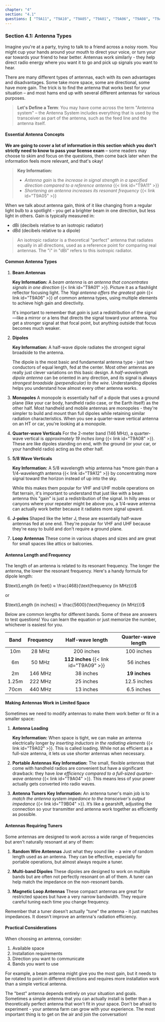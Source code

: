 ```yaml
---
chapter: "4"
section: "4.1"
questions: [ "T9A11", "T9A10", "T9A05", "T9A01", "T9A06", "T9A08", "T9A12", "T9A09", "T9A02", "T9A04", "T9B04" ]
---
```


### Section 4.1: Antenna Types

Imagine you're at a party, trying to talk to a friend across a noisy room. You might cup your hands around your mouth to direct your voice, or turn your ear towards your friend to hear better. Antennas work similarly - they help direct radio energy where you want it to go and pick up signals you want to hear.

There are many different types of antennas, each with its own advantages and disadvantages. Some take more space, some are directional, some have more gain. The trick is to find the antenna that works best for your situation – and most hams end up with several different antennas for various purposes.

> **Let's Define a Term**: You may have come across the term "Antenna system" – the Antenna System includes everything that is used by the transceiver as part of the antenna, such as the feed line and the antenna itself.

#### Essential Antenna Concepts

**We are going to cover a lot of information in this section which you don't strictly need to know to pass your license exam** – some readers may choose to skim and focus on the questions, then come back later when the information feels more relevant, and that's okay!

> **Key Information:** 
> - *Antenna gain* is the *increase in signal strength in a specified direction compared to a reference antenna* {{< link id="T9A11" >}}
> - *Shortening an antenna increases its resonant frequency* {{< link id="T9A05" >}}

When we talk about antenna gain, think of it like changing from a regular light bulb to a spotlight - you get a brighter beam in one direction, but less light in others. Gain is typically measured in:
- dBi (decibels relative to an isotropic radiator)
- dBd (decibels relative to a dipole)

> An isotropic radiator is a theoretical "perfect" antenna that radiates equally in all directions, used as a reference point for comparing real antennas. The "i" in "dBi" refers to this isotropic radiator.

#### Common Antenna Types

1. **Beam Antennas**
  
   **Key Information:** A *beam antenna* is *an antenna that concentrates signals in one direction* {{< link id="T9A01" >}}. Picture it as a flashlight reflector focusing light. The *Yagi antenna offers the greatest gain* {{< link id="T9A06" >}} of common antenna types, using multiple elements to achieve high gain and directivity.  

   It's important to remember that *gain* is just a redistribution of the signal—like a mirror or a lens that directs the signal toward your antenna. You get a stronger signal at that focal point, but anything outside that focus becomes much weaker.

2. **Dipoles**
   
   **Key Information:** A half-wave dipole radiates the strongest signal broadside to the antenna.

   The dipole is the most basic and fundamental antenna type - just two conductors of equal length, fed at the center. Most other antennas are really just clever variations on this basic design. A *half-wavelength dipole antenna* can be oriented in any direction, and its signal is always *strongest broadside (perpendicular) to the wire*. Understanding dipoles helps you understand how almost every other antenna works.

3. **Monopoles**
   A monopole is essentially half of a dipole that uses a ground plane (like your car body, handheld radio case, or the Earth itself) as the other half. Most handheld and mobile antennas are monopoles - they're simpler to build and mount than full dipoles while retaining similar radiation characteristics. When you see a quarter-wave vertical antenna on an HT or car, you're looking at a monopole.

3. **Quarter-wave Verticals**
   For the 2-meter band (146 MHz), a quarter-wave vertical is *approximately 19 inches long* {{< link id="T9A08" >}}. These are like dipoles standing on end, with the ground (or your car, or your handheld radio) acting as the other half.

4. **5/8 Wave Verticals**

   **Key Information:** A 5/8 wavelength whip antenna has *more gain than a 1/4-wavelength antenna {{< link id="T9A12" >}} by concentrating more signal toward the horizon instead of up into the sky.
   
   While this makes them popular for VHF and UHF mobile operations on flat terrain, it's important to understand that just like with a beam antenna this "gain" is just a redistribution of the signal. In hilly areas or canyons where your repeater might be above you, a 1/4-wave antenna can actually work better because it radiates more signal upward.

5. **J-poles**
   Shaped like the letter J, these are essentially half-wave antennas fed at one end. They're popular for VHF and UHF because they're easy to build and don't require a ground plane.

6. **Loop Antennas**
   These come in various shapes and sizes and are great for small spaces like attics or balconies.

#### Antenna Length and Frequency

The length of an antenna is related to its resonant frequency. The longer the antenna, the lower the resonant frequency. Here's a handy formula for dipole length:

$\text{Length (in feet)} ≈ \frac{468}{\text{frequency (in MHz)}}$

or

$\text{Length (in inches)} ≈ \frac{5600}{\text{frequency (in MHz)}}$

Below are common lengths for different bands. Some of these are answers to test questions! You can learn the equation or just memorize the number, whichever is easiest for you.

| Band  | Frequency | Half-wave length | Quarter-wave length |
|:-----:|:---------:|:----------------:|:-------------------:|
| 10m   | 28 MHz    | 200 inches       | 100 inches          |
| 6m    | 50 MHz    | **112 inches** {{< link id="T9A09" >}}  | 56 inches          |
| 2m    | 146 MHz   | 38 inches        | **19 inches**       |
| 1.25m | 222 MHz   | 25 inches        | 12.5 inches         |
| 70cm  | 440 MHz   | 13 inches        | 6.5 inches          |

#### Making Antennas Work in Limited Space

Sometimes we need to modify antennas to make them work better or fit in a smaller space:

1. **Antenna Loading**

   **Key Information:** When space is tight, we can make an antenna electrically longer by *inserting inductors in the radiating elements* {{< link id="T9A02" >}}. This is called loading. While not as efficient as a full-size antenna, it lets us use shorter antennas when necessary.

2. **Portable Antennas**
   **Key Information:** The small, flexible antennas that come with handheld radios are convenient but have a significant drawback: they have *low efficiency compared to a full-sized quarter-wave antenna* {{< link id="T9A04" >}}. This means less of your power actually gets converted into radio waves.

3. **Antenna Tuners**
   **Key Information:** An antenna tuner's main job is to *match the antenna system impedance to the transceiver's output impedance* {{< link id="T9B04" >}}. It’s like a gearshift, adjusting the connection so your transmitter and antenna work together as efficiently as possible.  

#### Antennas Requiring Tuners

Some antennas are designed to work across a wide range of frequencies but aren't naturally resonant at any of them:

1. **Random Wire Antennas**
Just what they sound like - a wire of random length used as an antenna. They can be effective, especially for portable operations, but almost always require a tuner.

2. **Multi-band Dipoles**
These dipoles are designed to work on multiple bands but are often not perfectly resonant on all of them. A tuner can help match the impedance on the non-resonant bands.

3. **Magnetic Loop Antennas**
These compact antennas are great for restricted spaces but have a very narrow bandwidth. They require careful tuning each time you change frequency.

Remember that a tuner doesn't actually "tune" the antenna - it just matches impedances. It doesn't improve an antenna's radiation efficiency.

#### Practical Considerations

When choosing an antenna, consider:
1. Available space
2. Installation requirements
3. Direction you want to communicate
4. Bands you want to use

For example, a beam antenna might give you the most gain, but it needs to be rotated to point in different directions and requires more installation work than a simple vertical antenna.

The "best" antenna depends entirely on your situation and goals. Sometimes a simple antenna that you can actually install is better than a theoretically perfect antenna that won't fit in your space. Don't be afraid to experiment - your antenna farm can grow with your experience. The most important thing is to get on the air and join the conversation!
